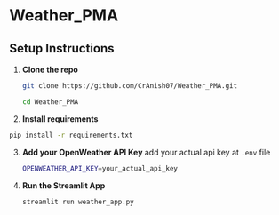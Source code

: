 # Weather_PMA

## Setup Instructions

1. **Clone the repo**
    ```bash
    git clone https://github.com/CrAnish07/Weather_PMA.git
    ```
    ```bash
    cd Weather_PMA
    ```

2. **Install requirements**
  ```bash
  pip install -r requirements.txt
  ```

3. **Add your OpenWeather API Key**
    add your actual api key at `.env` file
   ```bash
   OPENWEATHER_API_KEY=your_actual_api_key
   ```

4. **Run the Streamlit App**
   ```bash
   streamlit run weather_app.py
   ```
